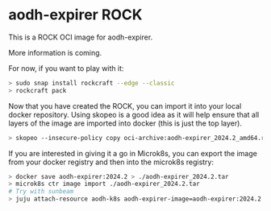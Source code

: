 # aodh-expirer ROCK

This is a ROCK OCI image for aodh-expirer.

More information is coming.

For now, if you want to play with it:

```bash
> sudo snap install rockcraft --edge --classic
> rockcraft pack
```

Now that you have created the ROCK, you can import it into
your local docker repository. Using skopeo is a good idea as
it will help ensure that all layers of the image are imported
into docker (this is just the top layer).

```bash
> skopeo --insecure-policy copy oci-archive:aodh-expirer_2024.2_amd64.rock docker-daemon:aodh-expirer:2024.2
```

If you are interested in giving it a go in Microk8s, you can
export the image from your docker registry and then into the
microk8s registry:

```bash
> docker save aodh-expirer:2024.2 > ./aodh-expirer_2024.2.tar
> microk8s ctr image import ./aodh-expirer_2024.2.tar
# Try with sunbeam
> juju attach-resource aodh-k8s aodh-expirer-image=aodh-expirer:2024.2
```
